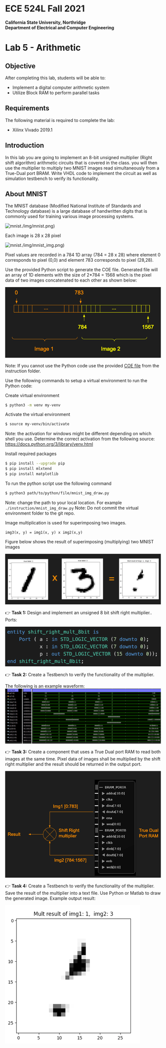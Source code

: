 # ECE 524L Fall 2021
**California State University, Northridge**  
**Department of Electrical and Computer Engineering**  

# Lab 5 - Arithmetic

## Objective

After completing this lab, students will be able to:
- Implement a digital computer arithmetic system
- Utilize Block RAM to perform parallel tasks

## Requirements

The following material is required to complete the lab:
- Xilinx Vivado 2019.1

## Introduction

In this lab you are going to implement an 8-bit unsigned multiplier (Right shift algorithm) arithmetic circuits that is covered in the class. you will then use the multiplier to multiply two MNIST images read simultaneously from a True-Dual port BRAM. Write VHDL code to implement the circuit as well as simulation testbench to verify its functionality.

## About MNIST
The MNIST database (Modified National Institute of Standards and Technology database) is a large database of handwritten digits that is commonly used for training various image processing systems.

![mnist]()./img/mnist.png)

Each image is 28 x 28 pixel

![mnist]()./img/mnist_img.png)

Pixel values are recorded in a 784 1D array (784 = 28 x 28) where element 0 corresponds to pixel (0,0) and element 783 corresponds to pixel (28,28).

Use the provided Python script to generate the COE file.
Generated file will an array of 1D elements with the size of 2*784 = 1568 which is the pixel data of two images concatenated to each other as shown below:

![mnist](./img/mnist_array.png)

Note: If you cannot use the Python code use the provided [COE file](./image_data_1_3.coe) from the instruction folder.

Use the following commands to setup a virtual environment to run the Python code:

Create virtual environment

```bash
$ python3 -m venv my-venv
```

Activate the virtual environment

```bash
$ source my-venv/bin/activate 
```
Note: the activation for windows might be different depending on which shell you use.
Determine the correct activation from the following source: https://docs.python.org/3/library/venv.html

Install required packages

```bash
$ pip install --upgrade pip
$ pip install mlxtend
$ pip install matplotlib
```

To run the python script use the following command
```bash
$ python3 path/to/python/file/mnist_img_draw.py
```
Note: change the path to your local location. For example `./instruction/mnist_img_draw.py`
Note: Do not commit the virtual environment folder to the git repo.


Image multiplication is used for superimposing two images.
```
img3(x, y) = img1(x, y) x img2(x,y)
```

Figure below shows the result of superimposing (multiplying) two MNIST images 

![mnist](./img/mnist_mult_result.png)

:point_right: **Task 1:** Design and implement an unsigned 8 bit shift right multiplier..
Ports:

![mnist](./img/mult_ports.png)

:point_right: **Task 2:** Create a Testbench to verify the functionality of the multiplier.

The following is an example waveform:
![mnist](./img/example_waveform.png)

:point_right: **Task 3:** Create a component that uses a True Dual port RAM to read both images at the same time. Pixel data of images shall be multiplied by the shift right multiplier and the result should be returned in the output port.

![mnist](./img/mnist_bram.png)

:point_right: **Task 4:** Create a Testbench to verify the functionality of the multiplier. Save the result of the multiplier into a text file. Use Python or Matlab to draw the generated image.
Example output result:

![mnist](./img/example_output.png)
